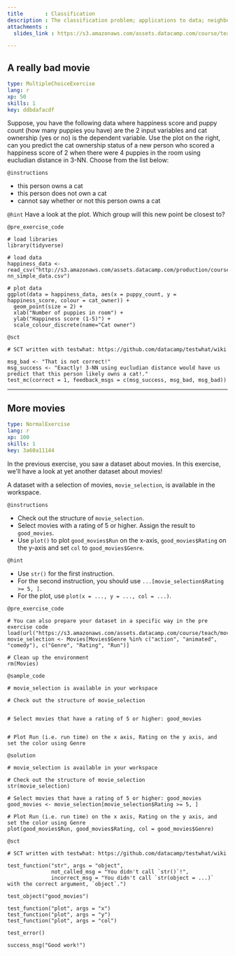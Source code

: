 ```yaml
---
title       : Classification
description : The classification problem; applications to data; neighbourhood methods and majority vote.
attachments :
  slides_link : https://s3.amazonaws.com/assets.datacamp.com/course/teach/slides_example.pdf

---
```

## A really bad movie

```yaml
type: MultipleChoiceExercise
lang: r
xp: 50
skills: 1
key: ddbdafacdf
```

Suppose, you have the following data where happiness score and puppy count (how many puppies you have) are the 2 input variables and cat ownership (yes or no) is the dependent variable. Use the plot on the right, can you predict the cat ownership status of a new person who scored a happiness score of 2 when there were 4 puppies in the room using eucludian distance in 3-NN. Choose from the list below:

`@instructions`
- this person owns a cat
- this person does not own a cat
- cannot say whether or not this person owns a cat 


`@hint`
Have a look at the plot. Which group will this new point be closest to?

`@pre_exercise_code`
```{r}
# load libraries
library(tidyverse)

# load data
happiness_data <- read_csv("http://s3.amazonaws.com/assets.datacamp.com/production/course_6643/datasets/k-nn_simple_data.csv")

# plot data
ggplot(data = happiness_data, aes(x = puppy_count, y = happiness_score, colour = cat_owner)) +
  geom_point(size = 2) +
  xlab("Number of puppies in room") +
  ylab("Happiness score (1-5)") +
  scale_colour_discrete(name="Cat owner")
```

`@sct`
```{r}
# SCT written with testwhat: https://github.com/datacamp/testwhat/wiki

msg_bad <- "That is not correct!"
msg_success <- "Exactly! 3-NN using eucludian distance would have us predict that this person likely owns a cat!."
test_mc(correct = 1, feedback_msgs = c(msg_success, msg_bad, msg_bad))
```

---
## More movies

```yaml
type: NormalExercise
lang: r
xp: 100
skills: 1
key: 3a60a11144
```

In the previous exercise, you saw a dataset about movies. In this exercise, we'll have a look at yet another dataset about movies!

A dataset with a selection of movies, `movie_selection`, is available in the workspace.

`@instructions`
- Check out the structure of `movie_selection`.
- Select movies with a rating of 5 or higher. Assign the result to `good_movies`.
- Use `plot()` to  plot `good_movies$Run` on the x-axis, `good_movies$Rating` on the y-axis and set `col` to `good_movies$Genre`.

`@hint`
- Use `str()` for the first instruction.
- For the second instruction, you should use `...[movie_selection$Rating >= 5, ]`.
- For the plot, use `plot(x = ..., y = ..., col = ...)`.

`@pre_exercise_code`
```{r}
# You can also prepare your dataset in a specific way in the pre exercise code
load(url("https://s3.amazonaws.com/assets.datacamp.com/course/teach/movies.RData"))
movie_selection <- Movies[Movies$Genre %in% c("action", "animated", "comedy"), c("Genre", "Rating", "Run")]

# Clean up the environment
rm(Movies)
```

`@sample_code`
```{r}
# movie_selection is available in your workspace

# Check out the structure of movie_selection


# Select movies that have a rating of 5 or higher: good_movies


# Plot Run (i.e. run time) on the x axis, Rating on the y axis, and set the color using Genre

```

`@solution`
```{r}
# movie_selection is available in your workspace

# Check out the structure of movie_selection
str(movie_selection)

# Select movies that have a rating of 5 or higher: good_movies
good_movies <- movie_selection[movie_selection$Rating >= 5, ]

# Plot Run (i.e. run time) on the x axis, Rating on the y axis, and set the color using Genre
plot(good_movies$Run, good_movies$Rating, col = good_movies$Genre)
```

`@sct`
```{r}
# SCT written with testwhat: https://github.com/datacamp/testwhat/wiki

test_function("str", args = "object",
              not_called_msg = "You didn't call `str()`!",
              incorrect_msg = "You didn't call `str(object = ...)` with the correct argument, `object`.")

test_object("good_movies")

test_function("plot", args = "x")
test_function("plot", args = "y")
test_function("plot", args = "col")

test_error()

success_msg("Good work!")
```
